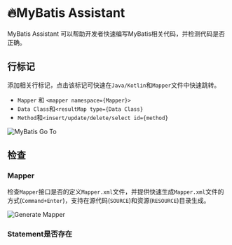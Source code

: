 # 🔥MyBatis Assistant

MyBatis Assistant 可以帮助开发者快速编写MyBatis相关代码，并检测代码是否正确。

## 行标记

添加相关行标记，点击该标记可快速在`Java/Kotlin`和`Mapper`文件中快速跳转。

* `Mapper` 和 `<mapper namespace={Mapper}>`
* `Data Class`和`<resultMap type={Data Class}`
* `Method`和`<insert/update/delete/select id={method}`

![MyBatis Go To](https://plugins.jetbrains.com/files/26415/61653-page/62245d9e-6a38-4c2d-a0f1-9b3243c39e51)


## 检查

### Mapper

检查`Mapper`接口是否的定义`Mapper.xml`文件，并提供快速生成`Mapper.xml`文件的方式(`Command+Enter`)，支持在源代码(`SOURCE`)和资源(`RESOURCE`)目录生成。

![Generate Mapper](https://plugins.jetbrains.com/files/26415/61653-page/a9371578-faf0-43a3-bc2f-297be99679fc)

### Statement是否存在